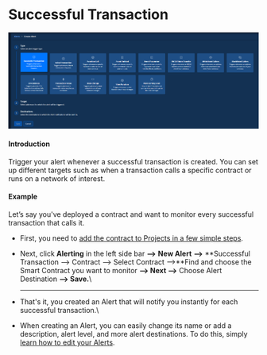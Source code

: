 # Successful Transaction

![](<../../.gitbook/assets/Choosing a successful transaction as an Alert.png>)

#### Introduction

Trigger your alert whenever a successful transaction is created. You can set up different targets such as when a transaction calls a specific contract or runs on a network of interest.

#### Example

Let’s say you've deployed a contract and want to monitor every successful transaction that calls it.

*   First, you need to [add the contract to Projects in a few simple steps](https://docs.tenderly.co/monitoring/smart-contracts).


* Next, click **Alerting** in the left side bar **—>** **New Alert** **—>** **Successful Transaction —> Contract —> Select Contract  —>**Find and choose the Smart Contract you want to monitor **—> Next —>** Choose Alert Destination **—> Save.**\
  ****
* That's it, you created an Alert that will notify you instantly for each successful transaction.\

* When creating an Alert, you can easily change its name or add a description, alert level, and more alert destinations. To do this, simply [learn how to edit your Alerts](https://docs.tenderly.co/alerts/creating-an-alert/editing-an-alert).&#x20;
